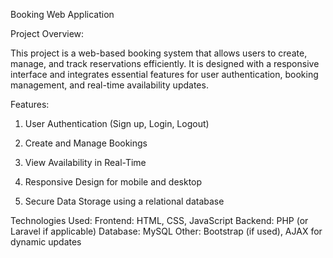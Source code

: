 Booking Web Application

Project Overview:

This project is a web-based booking system that allows users to create, manage, and track reservations efficiently. It is designed with a responsive interface and integrates essential features for user authentication, booking management, and real-time availability updates.

Features:

1. User Authentication (Sign up, Login, Logout)

2. Create and Manage Bookings

3. View Availability in Real-Time

4. Responsive Design for mobile and desktop

5. Secure Data Storage using a relational database

Technologies Used: 
Frontend: HTML, CSS, JavaScript
Backend: PHP (or Laravel if applicable)
Database: MySQL
Other: Bootstrap (if used), AJAX for dynamic updates

